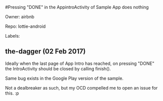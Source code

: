 #Pressing "DONE" in the AppintroActivity of Sample App does nothing

Owner: airbnb

Repo: lottie-android

Labels: 

## the-dagger (02 Feb 2017)

Ideally when the last page of App Intro has reached, on pressing "DONE" the IntroActivity should be closed by calling finish().

Same bug exists in the Google Play version of the sample.

Not a dealbreaker as such, but my OCD compelled me to open an issue for this. :p 

